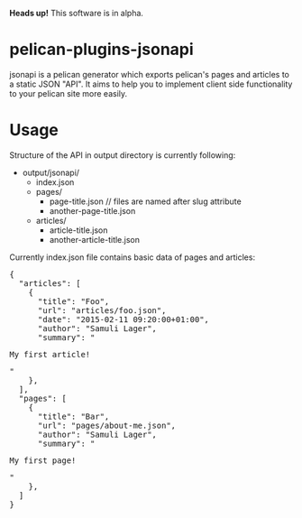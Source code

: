 **Heads up!** This software is in alpha.

# pelican-plugins-jsonapi
jsonapi is a pelican generator which exports pelican's pages and articles to a static JSON "API". It aims to help you to implement client side functionality to your pelican site more easily.

# Usage
Structure of the API in output directory is currently following:
- output/jsonapi/
  - index.json
  - pages/
    - page-title.json // files are named after slug attribute
    - another-page-title.json
  - articles/
    - article-title.json
    - another-article-title.json

Currently index.json file contains basic data of pages and articles:
<pre>
{
  "articles": [
    {
      "title": "Foo",
      "url": "articles/foo.json",
      "date": "2015-02-11 09:20:00+01:00",
      "author": "Samuli Lager",
      "summary": "<p>My first article!</p>"
    },
  ],
  "pages": [
    {
      "title": "Bar",
      "url": "pages/about-me.json",
      "author": "Samuli Lager",
      "summary": "<p>My first page!</p>"
    },
  ]
}
</pre>
